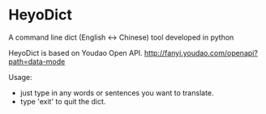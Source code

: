 HeyoDict
========

A command line dict (English <-> Chinese) tool developed in python

HeyoDict is based on Youdao Open API. http://fanyi.youdao.com/openapi?path=data-mode

Usage:
* just type in any words or sentences you want to translate.
* type 'exit' to quit the dict.
